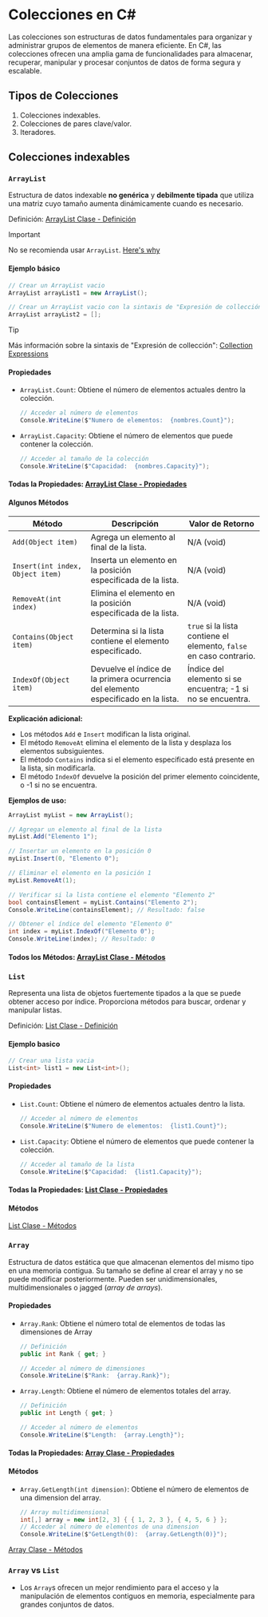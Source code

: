 # Colecciones en C#

Las colecciones son estructuras de datos fundamentales para organizar y administrar
grupos de elementos de manera eficiente. En C#, las colecciones ofrecen una amplia
gama de funcionalidades para almacenar, recuperar, manipular y procesar conjuntos
de datos de forma segura y escalable.

## Tipos de Colecciones

1. Colecciones indexables.
2. Colecciones de pares clave/valor.
3. Iteradores.

## Colecciones indexables

### `ArrayList`

Estructura de datos indexable **no genérica** y **debilmente tipada** que utiliza una matriz cuyo tamaño aumenta dinámicamente cuando es necesario.

Definición: [ArrayList Clase - Definición](https://learn.microsoft.com/es-es/dotnet/api/system.collections.arraylist?view=net-8.0#definition)

> [!IMPORTANT]
> No se recomienda usar `ArrayList`. [Here's why](https://learn.microsoft.com/es-es/dotnet/api/system.collections.arraylist?view=net-8.0#remarks)

#### Ejemplo básico

```c#
// Crear un ArrayList vacio
ArrayList arrayList1 = new ArrayList();

// Crear un ArrayList vacio con la sintaxis de "Expresión de collección" (Requiere C# 12+)
ArrayList arrayList2 = [];
```

> [!TIP]
> Más información sobre la sintaxis de "Expresión de collección":
> [Collection Expressions](https://learn.microsoft.com/en-us/dotnet/csharp/language-reference/operators/collection-expressions)

#### Propiedades

- `ArrayList.Count`: Obtiene el número de elementos actuales dentro la colección.
  ```c#
  // Acceder al número de elementos
  Console.WriteLine($"Numero de elementos:  {nombres.Count}");
  ```
- `ArrayList.Capacity`: Obtiene el número de elementos que puede contener la colección.
  ```c#
  // Acceder al tamaño de la colección
  Console.WriteLine($"Capacidad:  {nombres.Capacity}");
  ```

#### Todas la Propiedades: [ArrayList Clase - Propiedades](https://learn.microsoft.com/es-es/dotnet/api/system.collections.arraylist?view=net-8.0#properties)

#### Algunos Métodos

| Método                           | Descripción                                                                        | Valor de Retorno                                                    |
| -------------------------------- | ---------------------------------------------------------------------------------- | ------------------------------------------------------------------- |
| `Add(Object item)`               | Agrega un elemento al final de la lista.                                           | N/A (void)                                                          |
| `Insert(int index, Object item)` | Inserta un elemento en la posición especificada de la lista.                       | N/A (void)                                                          |
| `RemoveAt(int index)`            | Elimina el elemento en la posición especificada de la lista.                       | N/A (void)                                                          |
| `Contains(Object item)`          | Determina si la lista contiene el elemento especificado.                           | `true` si la lista contiene el elemento, `false` en caso contrario. |
| `IndexOf(Object item)`           | Devuelve el índice de la primera ocurrencia del elemento especificado en la lista. | Índice del elemento si se encuentra; -1 si no se encuentra.         |

**Explicación adicional:**

- Los métodos `Add` e `Insert` modifican la lista original.
- El método `RemoveAt` elimina el elemento de la lista y desplaza los elementos subsiguientes.
- El método `Contains` indica si el elemento especificado está presente en la lista, sin modificarla.
- El método `IndexOf` devuelve la posición del primer elemento coincidente, o -1 si no se encuentra.

**Ejemplos de uso:**

```c#
ArrayList myList = new ArrayList();

// Agregar un elemento al final de la lista
myList.Add("Elemento 1");

// Insertar un elemento en la posición 0
myList.Insert(0, "Elemento 0");

// Eliminar el elemento en la posición 1
myList.RemoveAt(1);

// Verificar si la lista contiene el elemento "Elemento 2"
bool containsElement = myList.Contains("Elemento 2");
Console.WriteLine(containsElement); // Resultado: false

// Obtener el índice del elemento "Elemento 0"
int index = myList.IndexOf("Elemento 0");
Console.WriteLine(index); // Resultado: 0
```

#### Todos los Métodos: [ArrayList Clase - Métodos](https://learn.microsoft.com/es-es/dotnet/api/system.collections.arraylist?view=net-8.0#methods)

### `List`

Representa una lista de objetos fuertemente tipados a la que se puede obtener acceso por índice. Proporciona métodos para buscar, ordenar y manipular listas.

Definición: [List Clase - Definición](https://learn.microsoft.com/es-es/dotnet/api/system.collections.generic.list-1?view=net-8.0#definition)

#### Ejemplo basico

```c#
// Crear una lista vacia
List<int> list1 = new List<int>();
```

#### Propiedades

- `List.Count`: Obtiene el número de elementos actuales dentro la lista.
  ```c#
  // Acceder al número de elementos
  Console.WriteLine($"Numero de elementos:  {list1.Count}");
  ```
- `List.Capacity`: Obtiene el número de elementos que puede contener la colección.
  ```c#
  // Acceder al tamaño de la lista
  Console.WriteLine($"Capacidad:  {list1.Capacity}");
  ```

#### Todas la Propiedades: [List Clase - Propiedades](https://learn.microsoft.com/es-es/dotnet/api/system.collections.generic.list-1?view=net-8.0#properties)

#### Métodos

[List Clase - Métodos](https://learn.microsoft.com/es-es/dotnet/api/system.collections.generic.list-1?view=net-8.0#methods)

### `Array`

Estructura de datos estática que que almacenan elementos del mismo tipo en una memoria contigua.
Su tamaño se define al crear el array y no se puede modificar posteriormente. Pueden ser unidimensionales, multidimensionales o jagged (_array de arrays_).

#### Propiedades

- `Array.Rank`: Obtiene el número total de elementos de todas las dimensiones de Array

  ```c#
  // Definición
  public int Rank { get; }

  // Acceder al número de dimensiones
  Console.WriteLine($"Rank:  {array.Rank}");
  ```

- `Array.Length`: Obtiene el número de elementos totales del array.

  ```c#
  // Definición
  public int Length { get; }

  // Acceder al número de elementos
  Console.WriteLine($"Length:  {array.Length}");
  ```

#### Todas la Propiedades: [Array Clase - Propiedades](https://learn.microsoft.com/es-es/dotnet/api/system.array?view=net-8.0#properties)

#### Métodos

- `Array.GetLength(int dimension)`: Obtiene el número de elementos de una dimension del array.

  ```c#
  // Array multidimensional
  int[,] array = new int[2, 3] { { 1, 2, 3 }, { 4, 5, 6 } };
  // Acceder al número de elementos de una dimension
  Console.WriteLine($"GetLength(0):  {array.GetLength(0)}");
  ```

[Array Clase - Métodos](https://learn.microsoft.com/es-es/dotnet/api/system.array?view=net-8.0#methods)

### `Array` vs `List`

- Los `Array`s ofrecen un mejor rendimiento para el acceso y la manipulación de elementos contiguos en memoria, especialmente para grandes conjuntos de datos.
